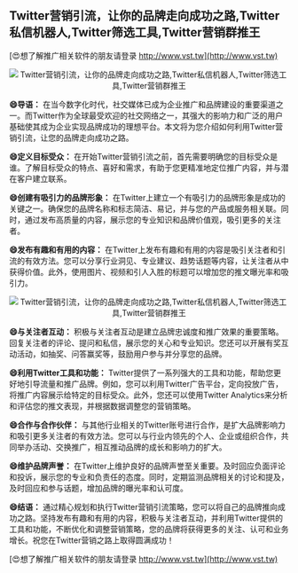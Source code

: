 ## **Twitter营销引流，让你的品牌走向成功之路,Twitter私信机器人,Twitter筛选工具,Twitter营销群推王**

[😍想了解推广相关软件的朋友请登录 http://www.vst.tw](http://www.vst.tw)

 <center><img src="https://vst.tw/MP4/tuiguang/png/3.png" alt="Twitter营销引流，让你的品牌走向成功之路,Twitter私信机器人,Twitter筛选工具,Twitter营销群推王"></center>

**😄导语：**
在当今数字化时代，社交媒体已成为企业推广和品牌建设的重要渠道之一。而Twitter作为全球最受欢迎的社交网络之一，其强大的影响力和广泛的用户基础使其成为企业实现品牌成功的理想平台。本文将为您介绍如何利用Twitter营销引流，让您的品牌走向成功之路。

**😄定义目标受众：**
在开始Twitter营销引流之前，首先需要明确您的目标受众是谁。了解目标受众的特点、喜好和需求，有助于您更精准地定位推广内容，并与潜在客户建立联系。

**😄创建有吸引力的品牌形象：**
在Twitter上建立一个有吸引力的品牌形象是成功的关键之一。确保您的品牌名称和标志简洁、易记，并与您的产品或服务相关联。同时，通过发布高质量的内容，展示您的专业知识和品牌价值观，吸引更多的关注者。

**😄发布有趣和有用的内容：**
在Twitter上发布有趣和有用的内容是吸引关注者和引流的有效方法。您可以分享行业洞见、专业建议、趋势话题等内容，让关注者从中获得价值。此外，使用图片、视频和引人入胜的标题可以增加您的推文曝光率和吸引力。

 <center><img src="https://vst.tw/MP4/tuiguang/png/8.png" alt="Twitter营销引流，让你的品牌走向成功之路,Twitter私信机器人,Twitter筛选工具,Twitter营销群推王"></center>

**😄与关注者互动：**
积极与关注者互动是建立品牌忠诚度和推广效果的重要策略。回复关注者的评论、提问和私信，展示您的关心和专业知识。您还可以开展有奖互动活动，如抽奖、问答赢奖等，鼓励用户参与并分享您的品牌。

**😄利用Twitter工具和功能：**
Twitter提供了一系列强大的工具和功能，帮助您更好地引导流量和推广品牌。例如，您可以利用Twitter广告平台，定向投放广告，将推广内容展示给特定的目标受众。此外，您还可以使用Twitter Analytics来分析和评估您的推文表现，并根据数据调整您的营销策略。

**😄合作与合作伙伴：**
与其他行业相关的Twitter账号进行合作，是扩大品牌影响力和吸引更多关注者的有效方法。您可以与行业内领先的个人、企业或组织合作，共同举办活动、交换推广，相互推动品牌的成长和影响力的扩大。

**😄维护品牌声誉：**
在Twitter上维护良好的品牌声誉至关重要。及时回应负面评论和投诉，展示您的专业和负责任的态度。同时，定期监测品牌相关的讨论和提及，及时回应和参与话题，增加品牌的曝光率和认可度。

**😄结语：**
通过精心规划和执行Twitter营销引流策略，您可以将自己的品牌推向成功之路。坚持发布有趣和有用的内容，积极与关注者互动，并利用Twitter提供的工具和功能，不断优化和调整营销策略，您的品牌将获得更多的关注、认可和业务增长。祝您在Twitter营销之路上取得圆满成功！

[😍想了解推广相关软件的朋友请登录 http://www.vst.tw](http://www.vst.tw)



